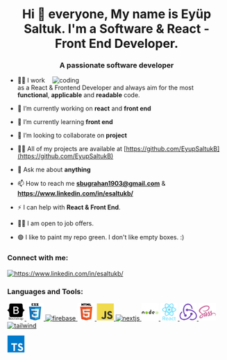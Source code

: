 <h1 align="center">Hi 👋 everyone, My name is Eyüp Saltuk. I'm a Software & React - Front End Developer.</h1>
<h3 align="center">A passionate software developer</h3> 
<img align="right" alt="coding" width="400" src="https://media.tenor.com/NOYF3f82b_gAAAAC/programmer.gif)">

- 🧑‍💻 I work as a React & Frontend Developer and always aim for the most **functional**, **applicable** and **readable** code.

- 🔭 I’m currently working on **react** and **front end**

- 🌱 I’m currently learning **front end**

- 👯 I’m looking to collaborate on **project**

- 👨‍💻 All of my projects are available at [https://github.com/EyupSaltukB](https://github.com/EyupSaltukB)

- 💬 Ask me about **anything**

- 📫 How to reach me **sbugrahan1903@gmail.com** & **https://www.linkedin.com/in/esaltukb/**

- ⚡ I can help with **React & Front End**.

- 🤝🏻 I am open to job offers.

- 🟢 I like to paint my repo green. I don't like empty boxes. :)

<h3 align="left">Connect with me:</h3>
<p align="left">
<a href="https://linkedin.com/in/https://www.linkedin.com/in/esaltukb/" target="blank"><img align="center" src="https://raw.githubusercontent.com/rahuldkjain/github-profile-readme-generator/master/src/images/icons/Social/linked-in-alt.svg" alt="https://www.linkedin.com/in/esaltukb/" height="30" width="40" /></a>
</p>

<h3 align="left">Languages and Tools:</h3>
<p align="left"> <a href="https://getbootstrap.com" target="_blank" rel="noreferrer"> <img src="https://raw.githubusercontent.com/devicons/devicon/master/icons/bootstrap/bootstrap-plain-wordmark.svg" alt="bootstrap" width="40" height="40"/> </a> <a href="https://www.w3schools.com/css/" target="_blank" rel="noreferrer"> <img src="https://raw.githubusercontent.com/devicons/devicon/master/icons/css3/css3-original-wordmark.svg" alt="css3" width="40" height="40"/> </a> <a href="https://firebase.google.com/" target="_blank" rel="noreferrer"> <img src="https://www.vectorlogo.zone/logos/firebase/firebase-icon.svg" alt="firebase" width="40" height="40"/> </a> <a href="https://www.w3.org/html/" target="_blank" rel="noreferrer"> <img src="https://raw.githubusercontent.com/devicons/devicon/master/icons/html5/html5-original-wordmark.svg" alt="html5" width="40" height="40"/> </a> <a href="https://developer.mozilla.org/en-US/docs/Web/JavaScript" target="_blank" rel="noreferrer"> <img src="https://raw.githubusercontent.com/devicons/devicon/master/icons/javascript/javascript-original.svg" alt="javascript" width="40" height="40"/> </a> <a href="https://nextjs.org/" target="_blank" rel="noreferrer"> <img src="https://cdn.worldvectorlogo.com/logos/nextjs-2.svg" alt="nextjs" width="40" height="40"/> </a> <a href="https://nodejs.org" target="_blank" rel="noreferrer"> <img src="https://raw.githubusercontent.com/devicons/devicon/master/icons/nodejs/nodejs-original-wordmark.svg" alt="nodejs" width="40" height="40"/> </a> <a href="https://reactjs.org/" target="_blank" rel="noreferrer"> <img src="https://raw.githubusercontent.com/devicons/devicon/master/icons/react/react-original-wordmark.svg" alt="react" width="40" height="40"/> </a> <a href="https://redux.js.org" target="_blank" rel="noreferrer"> <img src="https://raw.githubusercontent.com/devicons/devicon/master/icons/redux/redux-original.svg" alt="redux" width="40" height="40"/> </a> <a href="https://sass-lang.com" target="_blank" rel="noreferrer"> <img src="https://raw.githubusercontent.com/devicons/devicon/master/icons/sass/sass-original.svg" alt="sass" width="40" height="40"/> </a> <a href="https://tailwindcss.com/" target="_blank" rel="noreferrer"> <img src="https://www.vectorlogo.zone/logos/tailwindcss/tailwindcss-icon.svg" alt="tailwind" width="40" height="40"/> </a> </p>
<img src="https://raw.githubusercontent.com/devicons/devicon/master/icons/typescript/typescript-original.svg" alt="typescript" width="40" height="40"/> </a> </p>

